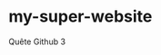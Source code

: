 # my-super-website
Quête Github 3
<!DOCTYPE html>
<html>
<head>
  <meta charset="UTF-8">
  <title>title</title>
</head>
<body>

</body>
</html>
